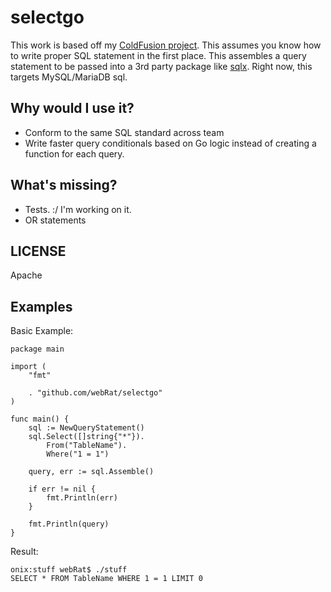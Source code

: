 # selectgo
This work is based off my [ColdFusion project](https://github.com/webRat/select). This assumes you know how to write proper SQL statement in the first place. This assembles a query statement to be passed into a 3rd party package like [sqlx](https://github.com/jmoiron/sqlx). Right now, this targets MySQL/MariaDB sql.

## Why would I use it?
- Conform to the same SQL standard across team
- Write faster query conditionals based on Go logic instead of creating a function for each query.

## What's missing?
- Tests. :/ I'm working on it.
- OR statements

## LICENSE
Apache

## Examples
Basic Example:

```
package main

import (
    "fmt"

    . "github.com/webRat/selectgo"
)

func main() {
    sql := NewQueryStatement()
    sql.Select([]string{"*"}).
        From("TableName").
        Where("1 = 1")

    query, err := sql.Assemble()

    if err != nil {
        fmt.Println(err)
    }

    fmt.Println(query)
}
```

Result:

```
onix:stuff webRat$ ./stuff
SELECT * FROM TableName WHERE 1 = 1 LIMIT 0
```
